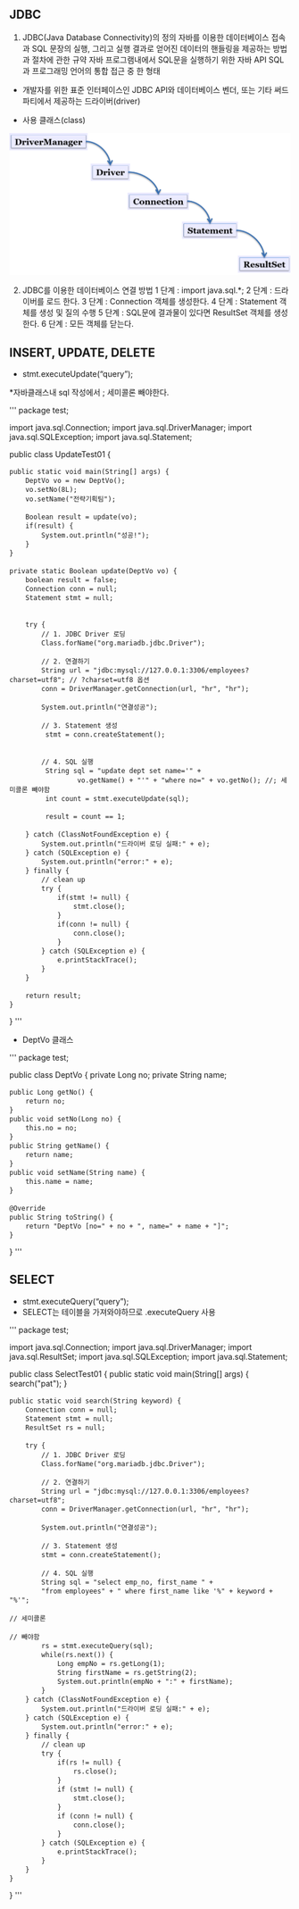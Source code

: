 ## JDBC

1) JDBC(Java Database Connectivity)의 정의
자바를 이용한 데이터베이스 접속과 SQL 문장의  실행, 
그리고  실행 결과로 얻어진 데이터의 핸들링을 제공하는 방법과 절차에 관한 규약
자바 프로그램내에서 SQL문을 실행하기 위한 자바 API
SQL과 프로그래밍 언어의 통합 접근 중 한 형태

- 개발자를 위한 표준 인터페이스인 JDBC API와 데이터베이스 벤더, 
또는 기타 써드파티에서 제공하는 드라이버(driver)

- 사용 클래스(class)


![1](img/img1.png)


2) JDBC를 이용한 데이터베이스 연결 방법
1 단계 : import java.sql.*;
2 단계 : 드라이버를 로드 한다.
3 단계 : Connection 객체를 생성한다.
4 단계 : Statement 객체를 생성 및 질의 수행
5 단계 : SQL문에 결과물이 있다면 ResultSet 객체를 생성한다.
6 단계 : 모든 객체를 닫는다.



## INSERT, UPDATE, DELETE
- stmt.executeUpdate(“query”); 

*자바클래스내 sql 작성에서 ; 세미콜론 빼야한다.

'''
package test;

import java.sql.Connection;
import java.sql.DriverManager;
import java.sql.SQLException;
import java.sql.Statement;

public class UpdateTest01 {

	public static void main(String[] args) {
		DeptVo vo = new DeptVo();
		vo.setNo(8L);
		vo.setName("전략기획팀");
		
		Boolean result = update(vo);
		if(result) {
			System.out.println("성공!");
		}
	}

	private static Boolean update(DeptVo vo) {
		boolean result = false;
		Connection conn = null;
		Statement stmt = null;
		
		
		try {
			// 1. JDBC Driver 로딩
			Class.forName("org.mariadb.jdbc.Driver");

			// 2. 연결하기
			String url = "jdbc:mysql://127.0.0.1:3306/employees?charset=utf8"; // ?charset=utf8 옵션
			conn = DriverManager.getConnection(url, "hr", "hr");
			
			System.out.println("연결성공");
			
			// 3. Statement 생성
			 stmt = conn.createStatement();
			 
			 
			// 4. SQL 실행
			 String sql = "update dept set name='" + 
					 vo.getName() + "'" + "where no=" + vo.getNo(); //; 세미콜론 빼야함
			 int count = stmt.executeUpdate(sql);
			
			 result = count == 1;
			 
		} catch (ClassNotFoundException e) {
			System.out.println("드라이버 로딩 실패:" + e);
		} catch (SQLException e) {
			System.out.println("error:" + e);
		} finally {
			// clean up
			try {
				if(stmt != null) {
					stmt.close();
				}
				if(conn != null) {
					conn.close();
				}
			} catch (SQLException e) {
				e.printStackTrace();
			}
		}
		
		return result;
	}

}
'''

-  DeptVo 클래스

'''
package test;

public class DeptVo {
	private Long no;
	private String name;
	
	public Long getNo() {
		return no;
	}
	public void setNo(Long no) {
		this.no = no;
	}
	public String getName() {
		return name;
	}
	public void setName(String name) {
		this.name = name;
	}
	
	@Override
	public String toString() {
		return "DeptVo [no=" + no + ", name=" + name + "]";
	}
	
}
'''


## SELECT
- stmt.executeQuery(“query”);
- SELECT는 테이블을 가져와야하므로 .executeQuery 사용

'''
package test;

import java.sql.Connection;
import java.sql.DriverManager;
import java.sql.ResultSet;
import java.sql.SQLException;
import java.sql.Statement;

public class SelectTest01 {
	public static void main(String[] args) {
		search("pat");
	}

	public static void search(String keyword) {
		Connection conn = null;
		Statement stmt = null;
		ResultSet rs = null;

		try {
			// 1. JDBC Driver 로딩
			Class.forName("org.mariadb.jdbc.Driver");

			// 2. 연결하기
			String url = "jdbc:mysql://127.0.0.1:3306/employees?charset=utf8";
			conn = DriverManager.getConnection(url, "hr", "hr");

			System.out.println("연결성공");

			// 3. Statement 생성
			stmt = conn.createStatement();

			// 4. SQL 실행
			String sql = "select emp_no, first_name " + 
			"from employees" + " where first_name like '%" + keyword + "%'";
																															// 세미콜론
																															// 빼야함
			rs = stmt.executeQuery(sql);
			while(rs.next()) {
				Long empNo = rs.getLong(1);
				String firstName = rs.getString(2);
				System.out.println(empNo + ":" + firstName);
			}
		} catch (ClassNotFoundException e) {
			System.out.println("드라이버 로딩 실패:" + e);
		} catch (SQLException e) {
			System.out.println("error:" + e);
		} finally {
			// clean up
			try {
				if(rs != null) {
					rs.close();
				}
				if (stmt != null) {
					stmt.close();
				}
				if (conn != null) {
					conn.close();
				}
			} catch (SQLException e) {
				e.printStackTrace();
			}
		}
	}

}
'''



